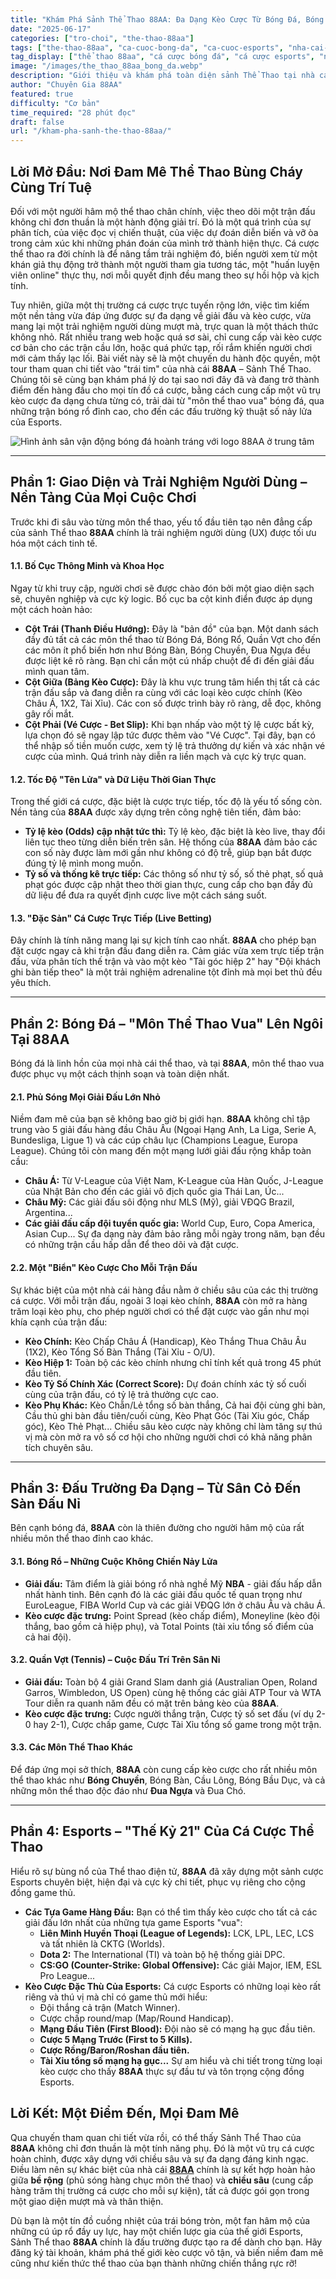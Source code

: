 ```yaml
---
title: "Khám Phá Sảnh Thể Thao 88AA: Đa Dạng Kèo Cược Từ Bóng Đá, Bóng Rổ Đến Esports Đỉnh Cao"
date: "2025-06-17"
categories: ["tro-choi", "the-thao-88aa"]
tags: ["the-thao-88aa", "ca-cuoc-bong-da", "ca-cuoc-esports", "nha-cai-uy-tin", "keo-chau-a", "casino-88aa"]
tag_display: ["thể thao 88aa", "cá cược bóng đá", "cá cược esports", "nhà cái uy tín", "kèo châu á", "casino 88aa"]
image: "/images/the_thao_88aa_bong_da.webp"
description: "Giới thiệu và khám phá toàn diện sảnh Thể Thao tại nhà cái 88AA. Phân tích sự đa dạng kèo cược trong Bóng Đá, Bóng Rổ, Tennis và đặc biệt là Esports."
author: "Chuyên Gia 88AA"
featured: true
difficulty: "Cơ bản"
time_required: "28 phút đọc"
draft: false
url: "/kham-pha-sanh-the-thao-88aa/"
---
```


## Lời Mở Đầu: Nơi Đam Mê Thể Thao Bùng Cháy Cùng Trí Tuệ

Đối với một người hâm mộ thể thao chân chính, việc theo dõi một trận đấu không chỉ đơn thuần là một hành động giải trí. Đó là một quá trình của sự phân tích, của việc đọc vị chiến thuật, của việc dự đoán diễn biến và vỡ òa trong cảm xúc khi những phán đoán của mình trở thành hiện thực. Cá cược thể thao ra đời chính là để nâng tầm trải nghiệm đó, biến người xem từ một khán giả thụ động trở thành một người tham gia tương tác, một "huấn luyện viên online" thực thụ, nơi mỗi quyết định đều mang theo sự hồi hộp và kịch tính.

Tuy nhiên, giữa một thị trường cá cược trực tuyến rộng lớn, việc tìm kiếm một nền tảng vừa đáp ứng được sự đa dạng về giải đấu và kèo cược, vừa mang lại một trải nghiệm người dùng mượt mà, trực quan là một thách thức không nhỏ. Rất nhiều trang web hoặc quá sơ sài, chỉ cung cấp vài kèo cược cơ bản cho các trận cầu lớn, hoặc quá phức tạp, rối rắm khiến người chơi mới cảm thấy lạc lối. Bài viết này sẽ là một chuyến du hành độc quyền, một tour tham quan chi tiết vào "trái tim" của nhà cái **88AA** – Sảnh Thể Thao. Chúng tôi sẽ cùng bạn khám phá lý do tại sao nơi đây đã và đang trở thành điểm đến hàng đầu cho mọi tín đồ cá cược, bằng cách cung cấp một vũ trụ kèo cược đa dạng chưa từng có, trải dài từ "môn thể thao vua" bóng đá, qua những trận bóng rổ đỉnh cao, cho đến các đấu trường kỹ thuật số nảy lửa của Esports.

![Hình ảnh sân vận động bóng đá hoành tráng với logo 88AA ở trung tâm](/images/the_thao_88aa_bong_da.webp)

---

## Phần 1: Giao Diện và Trải Nghiệm Người Dùng – Nền Tảng Của Mọi Cuộc Chơi

Trước khi đi sâu vào từng môn thể thao, yếu tố đầu tiên tạo nên đẳng cấp của sảnh Thể thao **88AA** chính là trải nghiệm người dùng (UX) được tối ưu hóa một cách tinh tế.

#### **1.1. Bố Cục Thông Minh và Khoa Học**
Ngay từ khi truy cập, người chơi sẽ được chào đón bởi một giao diện sạch sẽ, chuyên nghiệp và cực kỳ logic. Bố cục ba cột kinh điển được áp dụng một cách hoàn hảo:
* **Cột Trái (Thanh Điều Hướng):** Đây là "bản đồ" của bạn. Một danh sách đầy đủ tất cả các môn thể thao từ Bóng Đá, Bóng Rổ, Quần Vợt cho đến các môn ít phổ biến hơn như Bóng Bàn, Bóng Chuyền, Đua Ngựa đều được liệt kê rõ ràng. Bạn chỉ cần một cú nhấp chuột để đi đến giải đấu mình quan tâm.
* **Cột Giữa (Bảng Kèo Cược):** Đây là khu vực trung tâm hiển thị tất cả các trận đấu sắp và đang diễn ra cùng với các loại kèo cược chính (Kèo Châu Á, 1X2, Tài Xỉu). Các con số được trình bày rõ ràng, dễ đọc, không gây rối mắt.
* **Cột Phải (Vé Cược - Bet Slip):** Khi bạn nhấp vào một tỷ lệ cược bất kỳ, lựa chọn đó sẽ ngay lập tức được thêm vào "Vé Cược". Tại đây, bạn có thể nhập số tiền muốn cược, xem tỷ lệ trả thưởng dự kiến và xác nhận vé cược của mình. Quá trình này diễn ra liền mạch và cực kỳ trực quan.

#### **1.2. Tốc Độ "Tên Lửa" và Dữ Liệu Thời Gian Thực**
Trong thế giới cá cược, đặc biệt là cược trực tiếp, tốc độ là yếu tố sống còn. Nền tảng của **88AA** được xây dựng trên công nghệ tiên tiến, đảm bảo:
* **Tỷ lệ kèo (Odds) cập nhật tức thì:** Tỷ lệ kèo, đặc biệt là kèo live, thay đổi liên tục theo từng diễn biến trên sân. Hệ thống của **88AA** đảm bảo các con số này được làm mới gần như không có độ trễ, giúp bạn bắt được đúng tỷ lệ mình mong muốn.
* **Tỷ số và thống kê trực tiếp:** Các thông số như tỷ số, số thẻ phạt, số quả phạt góc được cập nhật theo thời gian thực, cung cấp cho bạn đầy đủ dữ liệu để đưa ra quyết định cược live một cách sáng suốt.

#### **1.3. "Đặc Sản" Cá Cược Trực Tiếp (Live Betting)**
Đây chính là tính năng mang lại sự kịch tính cao nhất. **88AA** cho phép bạn đặt cược ngay cả khi trận đấu đang diễn ra. Cảm giác vừa xem trực tiếp trận đấu, vừa phân tích thế trận và vào một kèo "Tài góc hiệp 2" hay "Đội khách ghi bàn tiếp theo" là một trải nghiệm adrenaline tột đỉnh mà mọi bet thủ đều yêu thích.

---

## Phần 2: Bóng Đá – "Môn Thể Thao Vua" Lên Ngôi Tại **88AA**

Bóng đá là linh hồn của mọi nhà cái thể thao, và tại **88AA**, môn thể thao vua được phục vụ một cách thịnh soạn và toàn diện nhất.

#### **2.1. Phủ Sóng Mọi Giải Đấu Lớn Nhỏ**
Niềm đam mê của bạn sẽ không bao giờ bị giới hạn. **88AA** không chỉ tập trung vào 5 giải đấu hàng đầu Châu Âu (Ngoại Hạng Anh, La Liga, Serie A, Bundesliga, Ligue 1) và các cúp châu lục (Champions League, Europa League). Chúng tôi còn mang đến một mạng lưới giải đấu rộng khắp toàn cầu:
* **Châu Á:** Từ V-League của Việt Nam, K-League của Hàn Quốc, J-League của Nhật Bản cho đến các giải vô địch quốc gia Thái Lan, Úc...
* **Châu Mỹ:** Các giải đấu sôi động như MLS (Mỹ), giải VĐQG Brazil, Argentina...
* **Các giải đấu cấp đội tuyển quốc gia:** World Cup, Euro, Copa America, Asian Cup...
Sự đa dạng này đảm bảo rằng mỗi ngày trong năm, bạn đều có những trận cầu hấp dẫn để theo dõi và đặt cược.

#### **2.2. Một "Biển" Kèo Cược Cho Mỗi Trận Đấu**
Sự khác biệt của một nhà cái hàng đầu nằm ở chiều sâu của các thị trường cá cược. Với mỗi trận đấu, ngoài 3 loại kèo chính, **88AA** còn mở ra hàng trăm loại kèo phụ, cho phép người chơi có thể đặt cược vào gần như mọi khía cạnh của trận đấu:
* **Kèo Chính:** Kèo Chấp Châu Á (Handicap), Kèo Thắng Thua Châu Âu (1X2), Kèo Tổng Số Bàn Thắng (Tài Xỉu - O/U).
* **Kèo Hiệp 1:** Toàn bộ các kèo chính nhưng chỉ tính kết quả trong 45 phút đầu tiên.
* **Kèo Tỷ Số Chính Xác (Correct Score):** Dự đoán chính xác tỷ số cuối cùng của trận đấu, có tỷ lệ trả thưởng cực cao.
* **Kèo Phụ Khác:** Kèo Chẵn/Lẻ tổng số bàn thắng, Cả hai đội cùng ghi bàn, Cầu thủ ghi bàn đầu tiên/cuối cùng, Kèo Phạt Góc (Tài Xỉu góc, Chấp góc), Kèo Thẻ Phạt...
Chiều sâu kèo cược này không chỉ làm tăng sự thú vị mà còn mở ra vô số cơ hội cho những người chơi có khả năng phân tích chuyên sâu.

---

## Phần 3: Đấu Trường Đa Dạng – Từ Sân Cỏ Đến Sàn Đấu Nỉ

Bên cạnh bóng đá, **88AA** còn là thiên đường cho người hâm mộ của rất nhiều môn thể thao đỉnh cao khác.

#### **3.1. Bóng Rổ – Những Cuộc Không Chiến Nảy Lửa**
* **Giải đấu:** Tâm điểm là giải bóng rổ nhà nghề Mỹ **NBA** - giải đấu hấp dẫn nhất hành tinh. Bên cạnh đó là các giải đấu quốc tế quan trọng như EuroLeague, FIBA World Cup và các giải VĐQG lớn ở châu Âu và châu Á.
* **Kèo cược đặc trưng:** Point Spread (kèo chấp điểm), Moneyline (kèo đội thắng, bao gồm cả hiệp phụ), và Total Points (tài xỉu tổng số điểm của cả hai đội).

#### **3.2. Quần Vợt (Tennis) – Cuộc Đấu Trí Trên Sân Nỉ**
* **Giải đấu:** Toàn bộ 4 giải Grand Slam danh giá (Australian Open, Roland Garros, Wimbledon, US Open) cùng hệ thống các giải ATP Tour và WTA Tour diễn ra quanh năm đều có mặt trên bảng kèo của **88AA**.
* **Kèo cược đặc trưng:** Cược người thắng trận, Cược tỷ số set đấu (ví dụ 2-0 hay 2-1), Cược chấp game, Cược Tài Xỉu tổng số game trong một trận.

#### **3.3. Các Môn Thể Thao Khác**
Để đáp ứng mọi sở thích, **88AA** còn cung cấp kèo cược cho rất nhiều môn thể thao khác như **Bóng Chuyền**, Bóng Bàn, Cầu Lông, Bóng Bầu Dục, và cả những môn thể thao độc đáo như **Đua Ngựa** và Đua Chó.

---

## Phần 4: Esports – "Thế Kỷ 21" Của Cá Cược Thể Thao

Hiểu rõ sự bùng nổ của Thể thao điện tử, **88AA** đã xây dựng một sảnh cược Esports chuyên biệt, hiện đại và cực kỳ chi tiết, phục vụ riêng cho cộng đồng game thủ.

* **Các Tựa Game Hàng Đầu:** Bạn có thể tìm thấy kèo cược cho tất cả các giải đấu lớn nhất của những tựa game Esports "vua":
    * **Liên Minh Huyền Thoại (League of Legends):** LCK, LPL, LEC, LCS và tất nhiên là CKTG (Worlds).
    * **Dota 2:** The International (TI) và toàn bộ hệ thống giải DPC.
    * **CS:GO (Counter-Strike: Global Offensive):** Các giải Major, IEM, ESL Pro League...
* **Kèo Cược Đặc Thù Của Esports:** Cá cược Esports có những loại kèo rất riêng và thú vị mà chỉ có game thủ mới hiểu:
    * Đội thắng cả trận (Match Winner).
    * Cược chấp round/map (Map/Round Handicap).
    * **Mạng Đầu Tiên (First Blood):** Đội nào sẽ có mạng hạ gục đầu tiên.
    * **Cược 5 Mạng Trước (First to 5 Kills).**
    * **Cược Rồng/Baron/Roshan đầu tiên.**
    * **Tài Xỉu tổng số mạng hạ gục...**
Sự am hiểu và chi tiết trong từng loại kèo cược cho thấy **88AA** thực sự đầu tư và tôn trọng cộng đồng Esports.

## Lời Kết: Một Điểm Đến, Mọi Đam Mê

Qua chuyến tham quan chi tiết vừa rồi, có thể thấy Sảnh Thể Thao của **88AA** không chỉ đơn thuần là một tính năng phụ. Đó là một vũ trụ cá cược hoàn chỉnh, được xây dựng với chiều sâu và sự đa dạng đáng kinh ngạc. Điều làm nên sự khác biệt của nhà cái [**88AA**](https://88aa.com.co "88AA") chính là sự kết hợp hoàn hảo giữa **bề rộng** (phủ sóng hàng chục môn thể thao) và **chiều sâu** (cung cấp hàng trăm thị trường cá cược cho mỗi sự kiện), tất cả được gói gọn trong một giao diện mượt mà và thân thiện.

Dù bạn là một tín đồ cuồng nhiệt của trái bóng tròn, một fan hâm mộ của những cú úp rổ đầy uy lực, hay một chiến lược gia của thế giới Esports, Sảnh Thể thao **88AA** chính là đấu trường được tạo ra để dành cho bạn. Hãy đăng ký tài khoản, khám phá thế giới kèo cược vô tận, và biến niềm đam mê cũng như kiến thức thể thao của bạn thành những chiến thắng rực rỡ!
